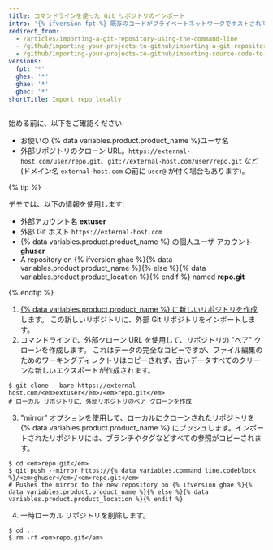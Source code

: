 ```yaml
---
title: コマンドラインを使った Git リポジトリのインポート
intro: '{% ifversion fpt %} 既存のコードがプライベートネットワークでホストされている場合など、[GitHub Importer](/articles/importing-a-repository-with-github-importer) が目的に適さない場合は、コマンドラインを使用してインポートすることをお勧めします。{% else %}コマンドラインを使用して Git プロジェクトをインポートすることは、既存のコードがプライベートネットワークでホストされている場合に適しています。{% endif %}'
redirect_from:
  - /articles/importing-a-git-repository-using-the-command-line
  - /github/importing-your-projects-to-github/importing-a-git-repository-using-the-command-line
  - /github/importing-your-projects-to-github/importing-source-code-to-github/importing-a-git-repository-using-the-command-line
versions:
  fpt: '*'
  ghes: '*'
  ghae: '*'
  ghec: '*'
shortTitle: Import repo locally
---
```


始める前に、以下をご確認ください:

- お使いの {% data variables.product.product_name %}ユーザ名
- 外部リポジトリのクローン URL。`https://external-host.com/user/repo.git`、`git://external-host.com/user/repo.git` など (ドメイン名 `external-host.com` の前に `user@` が付く場合もあります)。

{% tip %}

デモでは、以下の情報を使用します:

- 外部アカウント名 **extuser**
- 外部 Git ホスト `https://external-host.com`
- {% data variables.product.product_name %} の個人ユーザ アカウント **ghuser**
- A repository on {% ifversion ghae %}{% data variables.product.product_name %}{% else %}{% data variables.product.product_location %}{% endif %} named **repo.git**

{% endtip %}

1. [{% data variables.product.product_name %} に新しいリポジトリを作成](/articles/creating-a-new-repository)します。 この新しいリポジトリに、外部 Git リポジトリをインポートします。
2. コマンドラインで、外部クローン URL を使用して、リポジトリの "ベア" クローンを作成します。 これはデータの完全なコピーですが、ファイル編集のためのワーキングディレクトリはコピーされず、古いデータすべてのクリーンな新しいエクスポートが作成されます。
  ```shell
  $ git clone --bare https://external-host.com/<em>extuser</em>/<em>repo.git</em>
  # ローカル リポジトリに、外部リポジトリのベア クローンを作成
  ```
3. "mirror" オプションを使用して、ローカルにクローンされたリポジトリを {% data variables.product.product_name %} にプッシュします。インポートされたリポジトリには、ブランチやタグなどすべての参照がコピーされます。
  ```shell
  $ cd <em>repo.git</em>
  $ git push --mirror https://{% data variables.command_line.codeblock %}/<em>ghuser</em>/<em>repo.git</em>
  # Pushes the mirror to the new repository on {% ifversion ghae %}{% data variables.product.product_name %}{% else %}{% data variables.product.product_location %}{% endif %}
  ```
4. 一時ローカル リポジトリを削除します。
  ```shell
  $ cd ..
  $ rm -rf <em>repo.git</em>
  ```
